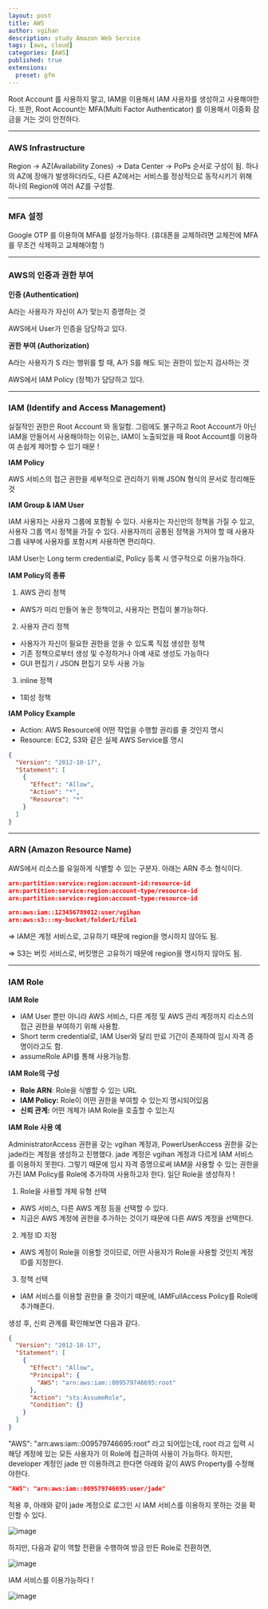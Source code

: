 ```yaml
---
layout: post
title: AWS
author: vgihan
description: study Amazon Web Service
tags: [aws, cloud]
categories: [AWS]
published: true
extensions:
  preset: gfm
---
```


Root Account 를 사용하지 말고, IAM을 이용해서 IAM 사용자를 생성하고 사용해야한다. 또한, Root Account는 MFA(Multi Factor Authenticator) 를 이용해서 이중화 잠금을 거는 것이 안전하다.

---

### AWS Infrastructure

Region → AZ(Availability Zones) → Data Center → PoPs 순서로 구성이 됨. 하나의 AZ에 장애가 발생하더라도, 다른 AZ에서는 서비스를 정상적으로 동작시키기 위해 하나의 Region에 여러 AZ를 구성함.

---

### MFA 설정

Google OTP 를 이용하여 MFA를 설정가능하다. (휴대폰을 교체하려면 교체전에 MFA를 무조건 삭제하고 교체해야함 !)

---

### AWS의 인증과 권한 부여

**인증 (Authentication)**

A라는 사용자가 자신이 A가 맞는지 증명하는 것

AWS에서 User가 인증을 담당하고 있다.

**권한 부여 (Authorization)**

A라는 사용자가 S 라는 행위를 할 때, A가 S를 해도 되는 권한이 있는지 검사하는 것

AWS에서 IAM Policy (정책)가 담당하고 있다.

---

### IAM (Identify and Access Management)

실질적인 권한은 Root Account 와 동일함. 그럼에도 불구하고 Root Account가 아닌 IAM을 만들어서 사용해야하는 이유는, IAM이 노출되었을 때 Root Account를 이용하여 손쉽게 제어할 수 있기 때문 !

**IAM Policy**

AWS 서비스의 접근 권한을 세부적으로 관리하기 위해 JSON 형식의 문서로 정리해둔 것

**IAM Group & IAM User**

IAM 사용자는 사용자 그룹에 포함될 수 있다. 사용자는 자신만의 정책을 가질 수 있고, 사용자 그룹 역시 정책을 가질 수 있다. 사용자끼리 공통된 정책을 가져야 할 때 사용자 그룹 내부에 사용자를 포함시켜 사용하면 편리하다.

IAM User는 Long term credential로, Policy 등록 시 영구적으로 이용가능하다.

**IAM Policy의 종류**

1. AWS 관리 정책

- AWS가 미리 만들어 놓은 정책이고, 사용자는 편집이 불가능하다.

2. 사용자 관리 정책

- 사용자가 자신이 필요한 권한을 얻을 수 있도록 직접 생성한 정책
- 기존 정책으로부터 생성 및 수정하거나 아예 새로 생성도 가능하다
- GUI 편집기 / JSON 편집기 모두 사용 가능

3. inline 정책

- 1회성 정책

**IAM Policy Example**

- Action: AWS Resource에 어떤 작업을 수행할 권리를 줄 것인지 명시
- Resource: EC2, S3와 같은 실제 AWS Service를 명시

```json
{
  "Version": "2012-10-17",
  "Statement": [
    {
      "Effect": "Allow",
      "Action": "*",
      "Resource": "*"
    }
  ]
}
```

---

### ARN (Amazon Resource Name)

AWS에서 리소스를 유일하게 식별할 수 있는 구분자. 아래는 ARN 주소 형식이다.

```json
arn:partition:service:region:account-id:resource-id
arn:partition:service:region:account-type/resource-id
arn:partition:service:region:account-type:resource-id

arn:aws:iam::123456789012:user/vgihan
arn:aws:s3:::my-bucket/folder1/file1
```

⇒ IAM은 계정 서비스로, 고유하기 때문에 region을 명시하지 않아도 됨.

⇒ S3는 버킷 서비스로, 버킷명은 고유하기 때문에 region을 명시하지 않아도 됨.

---

### IAM Role

**IAM Role**

- IAM User 뿐만 아니라 AWS 서비스, 다른 계정 및 AWS 관리 계정까지 리소스의 접근 권한을 부여하기 위해 사용함.
- Short term credential로, IAM User와 달리 만료 기간이 존재하여 임시 자격 증명이라고도 함.
- assumeRole API를 통해 사용가능함.

**IAM Role의 구성**

- **Role ARN**: Role을 식별할 수 있는 URL
- **IAM Policy:** Role이 어떤 권한을 부여할 수 있는지 명시되어있음
- **신뢰 관계:** 어떤 개체가 IAM Role을 호출할 수 있는지

**IAM Role 사용 예**

AdministratorAccess 권한을 갖는 vgihan 계정과, PowerUserAccess 권한을 갖는 jade라는 계정을 생성하고 진행했다. jade 계정은 vgihan 계정과 다르게 IAM 서비스를 이용하지 못한다. 그렇기 때문에 임시 자격 증명으로써 IAM을 사용할 수 있는 권한을 가진 IAM Policy를 Role에 추가하여 사용하고자 한다. 일단 Role을 생성하자 !

1. Role을 사용할 개체 유형 선택

- AWS 서비스, 다른 AWS 계정 등을 선택할 수 있다.
- 지금은 AWS 계정에 권한을 추가하는 것이기 때문에 다른 AWS 계정을 선택한다.

2. 계정 ID 지정

- AWS 계정이 Role을 이용할 것이므로, 어떤 사용자가 Role을 사용할 것인지 계정 ID를 지정한다.

3. 정책 선택

- IAM 서비스를 이용할 권한을 줄 것이기 때문에, IAMFullAccess Policy를 Role에 추가해준다.

생성 후, 신뢰 관계를 확인해보면 다음과 같다.

```json
{
  "Version": "2012-10-17",
  "Statement": [
    {
      "Effect": "Allow",
      "Principal": {
        "AWS": "arn:aws:iam::009579746695:root"
      },
      "Action": "sts:AssumeRole",
      "Condition": {}
    }
  ]
}
```

"AWS": "arn:aws:iam::009579746695:root" 라고 되어있는데, root 라고 입력 시 해당 계정에 있는 모든 사용자가 이 Role에 접근하여 사용이 가능하다. 하지만, developer 계정인 jade 만 이용하려고 한다면 아래와 같이 AWS Property를 수정해야한다.

```json
"AWS": "arn:aws:iam::009579746695:user/jade"
```

적용 후, 아래와 같이 jade 계정으로 로그인 시 IAM 서비스를 이용하지 못하는 것을 확인할 수 있다.

![image](https://user-images.githubusercontent.com/49841765/175787064-97b0e45f-ce1b-443e-a9d0-fb02702def6b.png)

하지만, 다음과 같이 역할 전환을 수행하여 방금 만든 Role로 전환하면,

![image](https://user-images.githubusercontent.com/49841765/175787083-25c68d1d-f26c-4727-a60e-ee241c50aed6.png)

IAM 서비스를 이용가능하다 !

![image](https://user-images.githubusercontent.com/49841765/175787092-a3f59ba5-30f0-4faf-ae20-85b232d6d43c.png)
